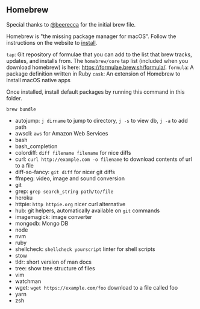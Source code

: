 ## Homebrew

Special thanks to [@beerecca](https://github.com/beerecca) for the initial brew file.

Homebrew is "the missing package manager for macOS". Follow the instructions on the website to [install](https://brew.sh/).

`tap`: Git repository of formulae that you can add to the list that brew tracks, updates, and installs from. The `homebrew/core` tap list (included when you download homebrew) is here: https://formulae.brew.sh/formula/.
`formula`: A package definition written in Ruby
`cask`: An extension of Homebrew to install macOS native apps

Once installed, install default packages by running this command in this folder.

```
brew bundle
```

- autojump: `j dirname` to jump to directory, `j -s` to view db, `j -a` to add path
- awscli: `aws` for Amazon Web Services
- bash
- bash_completion
- colordiff: `diff filename filename` for nice diffs
- curl: `curl http://example.com -o filename` to download contents of url to a file
- diff-so-fancy: `git diff` for nicer git diffs
- ffmpeg: video, image and sound conversion
- git
- grep: `grep search_string path/to/file`
- heroku
- httpie: `http httpie.org` nicer curl alternative
- hub: git helpers, automatically available on `git` commands
- imagemagick: image converter
- mongodb: Mongo DB
- node
- nvm
- ruby
- shellcheck: `shellcheck yourscript` linter for shell scripts
- stow
- tldr: short version of man docs
- tree: show tree structure of files
- vim
- watchman
- wget: `wget https://example.com/foo` download to a file called foo
- yarn
- zsh
